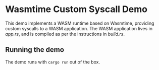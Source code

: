 # Wasmtime Custom Syscall Demo
This demo implements a WASM runtime based on Wasmtime, providing custom
syscalls to a WASM application.
The WASM application lives in _app.rs_, and is compiled as per the
instructions in _build.rs_.

## Running the demo
The demo runs with `cargo run` out of the box.
